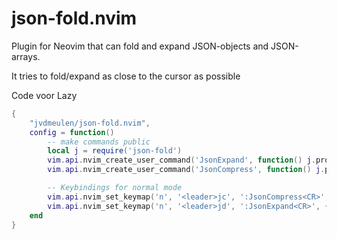 # json-fold.nvim
Plugin for Neovim that can fold and expand JSON-objects and JSON-arrays.

It tries to fold/expand as close to the cursor as possible

Code voor Lazy
```lua
{
    "jvdmeulen/json-fold.nvim",
    config = function()
        -- make commands public
        local j = require('json-fold')
        vim.api.nvim_create_user_command('JsonExpand', function() j.process_json('expand') end, {nargs = 0})
        vim.api.nvim_create_user_command('JsonCompress', function() j.process_json('compress') end, {nargs = 0})

        -- Keybindings for normal mode
        vim.api.nvim_set_keymap('n', '<leader>jc', ':JsonCompress<CR>', { noremap = true, silent = true })
        vim.api.nvim_set_keymap('n', '<leader>jd', ':JsonExpand<CR>', { noremap = true, silent = true })
    end
}
```

